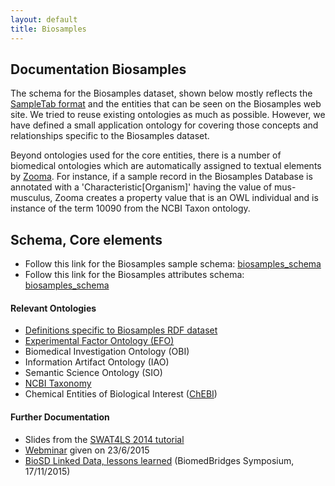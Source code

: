 ```yaml
---
layout: default
title: Biosamples
---
```

## Documentation Biosamples

The schema for the Biosamples dataset, shown below mostly reflects the [SampleTab format](https://www.ebi.ac.uk/biosamples/help/st.html) and the entities that can be seen on the Biosamples web site. We tried to reuse existing ontologies as much as possible. However, we have defined a small application ontology for covering those concepts and relationships specific to the Biosamples dataset.

Beyond ontologies used for the core entities, there is a number of biomedical ontologies which are automatically assigned to textual elements by [Zooma](http://www.ebi.ac.uk/spot/zooma/). For instance, if a sample record in the Biosamples Database is annotated with a 'Characteristic[Organism]' having the value of mus-musculus, Zooma creates a property value that is an OWL individual and is instance of the term 10090 from the NCBI Taxon ontology.

## Schema, Core elements
* Follow this link for the Biosamples sample schema: [biosamples_schema](../../static/biosamples/biosd_samples.png)
* Follow this link for the Biosamples attributes schema: [biosamples_schema](../../static/biosamples/biosd_attributes.png)

#### Relevant Ontologies

* [Definitions specific to Biosamples RDF dataset](https://github.com/EBIBioSamples/biosd2rdf/blob/master/src/main/assembly/resources/rdf/biosd_terms.ttl)
* [Experimental Factor Ontology (EFO)](http://www.ebi.ac.uk/efo/)
* Biomedical Investigation Ontology (OBI)
* Information Artifact Ontology (IAO)
* Semantic Science Ontology (SIO)
* [NCBI Taxonomy](https://www.ncbi.nlm.nih.gov/taxonomy)
* Chemical Entities of Biological Interest ([ChEBI](http://www.ebi.ac.uk/chebi/))


#### Further Documentation
* Slides from the [SWAT4LS 2014 tutorial](https://www.slideshare.net/mbrandizi/biosd-tutorial-2014-editition)
* [Webminar](https://prezi.com/wbby6fk0bqrn/biomedbridges-webinar-2362015/) given on 23/6/2015
* [BioSD Linked Data, lessons learned](https://prezi.com/vxox0pgra6d7/biosd-linked-data-lessons-learned/) (BiomedBridges Symposium, 17/11/2015)
